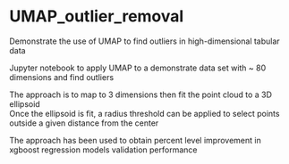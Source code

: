 # UMAP_outlier_removal
Demonstrate the use of UMAP to find outliers in high-dimensional tabular data
  
Jupyter notebook to apply UMAP to a demonstrate data set with ~ 80 dimensions and find outliers  
  
The approach is to map to 3 dimensions then fit the point cloud to a 3D ellipsoid  
Once the ellipsoid is fit, a radius threshold can be applied to select points outside a given distance from the center  
  
The approach has been used to obtain percent level improvement in xgboost regression models validation performance
